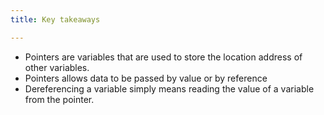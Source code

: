 ```yaml
---
title: Key takeaways

---
```

<!--

Key takeaways

-->

- Pointers are variables that are used to store the location address of other variables.
- Pointers allows data to be passed by value or by reference
- Dereferencing a variable simply means reading the value of a variable from the pointer.